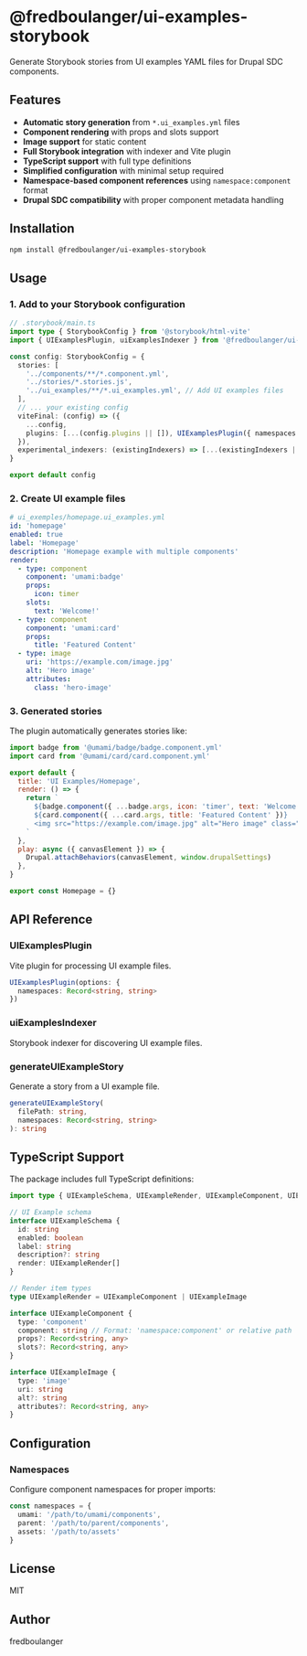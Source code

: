# @fredboulanger/ui-examples-storybook

Generate Storybook stories from UI examples YAML files for Drupal SDC components.

## Features

- **Automatic story generation** from `*.ui_examples.yml` files
- **Component rendering** with props and slots support
- **Image support** for static content
- **Full Storybook integration** with indexer and Vite plugin
- **TypeScript support** with full type definitions
- **Simplified configuration** with minimal setup required
- **Namespace-based component references** using `namespace:component` format
- **Drupal SDC compatibility** with proper component metadata handling

## Installation

```bash
npm install @fredboulanger/ui-examples-storybook
```

## Usage

### 1. Add to your Storybook configuration

```typescript
// .storybook/main.ts
import type { StorybookConfig } from '@storybook/html-vite'
import { UIExamplesPlugin, uiExamplesIndexer } from '@fredboulanger/ui-examples-storybook'

const config: StorybookConfig = {
  stories: [
    '../components/**/*.component.yml',
    '../stories/*.stories.js',
    '../ui_examples/**/*.ui_examples.yml', // Add UI examples files
  ],
  // ... your existing config
  viteFinal: (config) => ({
    ...config,
    plugins: [...(config.plugins || []), UIExamplesPlugin({ namespaces: sdcStorybookOptions.namespaces })],
  }),
  experimental_indexers: (existingIndexers) => [...(existingIndexers || []), uiExamplesIndexer],
}

export default config
```


### 2. Create UI example files

```yaml
# ui_exemples/homepage.ui_examples.yml
id: 'homepage'
enabled: true
label: 'Homepage'
description: 'Homepage example with multiple components'
render:
  - type: component
    component: 'umami:badge'
    props:
      icon: timer
    slots:
      text: 'Welcome!'
  - type: component
    component: 'umami:card'
    props:
      title: 'Featured Content'
  - type: image
    uri: 'https://example.com/image.jpg'
    alt: 'Hero image'
    attributes:
      class: 'hero-image'
```

### 3. Generated stories

The plugin automatically generates stories like:

```javascript
import badge from '@umami/badge/badge.component.yml'
import card from '@umami/card/card.component.yml'

export default {
  title: 'UI Examples/Homepage',
  render: () => {
    return `
      ${badge.component({ ...badge.args, icon: 'timer', text: 'Welcome!' })}
      ${card.component({ ...card.args, title: 'Featured Content' })}
      <img src="https://example.com/image.jpg" alt="Hero image" class="hero-image" />
    `
  },
  play: async ({ canvasElement }) => {
    Drupal.attachBehaviors(canvasElement, window.drupalSettings)
  },
}

export const Homepage = {}
```

## API Reference

### UIExamplesPlugin

Vite plugin for processing UI example files.

```typescript
UIExamplesPlugin(options: {
  namespaces: Record<string, string>
})
```

### uiExamplesIndexer

Storybook indexer for discovering UI example files.

### generateUIExampleStory

Generate a story from a UI example file.

```typescript
generateUIExampleStory(
  filePath: string,
  namespaces: Record<string, string>
): string
```

## TypeScript Support

The package includes full TypeScript definitions:

```typescript
import type { UIExampleSchema, UIExampleRender, UIExampleComponent, UIExampleImage } from '@fredboulanger/ui-examples-storybook'

// UI Example schema
interface UIExampleSchema {
  id: string
  enabled: boolean
  label: string
  description?: string
  render: UIExampleRender[]
}

// Render item types
type UIExampleRender = UIExampleComponent | UIExampleImage

interface UIExampleComponent {
  type: 'component'
  component: string // Format: 'namespace:component' or relative path
  props?: Record<string, any>
  slots?: Record<string, any>
}

interface UIExampleImage {
  type: 'image'
  uri: string
  alt?: string
  attributes?: Record<string, any>
}
```

## Configuration

### Namespaces

Configure component namespaces for proper imports:

```typescript
const namespaces = {
  umami: '/path/to/umami/components',
  parent: '/path/to/parent/components',
  assets: '/path/to/assets'
}
```


## License

MIT

## Author

fredboulanger
